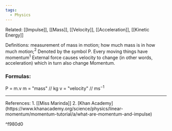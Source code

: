 ```yaml
---
tags:
  - Physics
---
```

Related: [[Impulse]], [[Mass]], [[Velocity]], [[Acceleration]], [[Kinetic Energy]]

Definitions: measurement of mass in motion; how much mass is in how much motion;$^2$
Denoted by the symbol P.
Every moving things have momentum$^1$
External force causes velocity to change (in other words, acceleration) which in turn also change Momentum.

### Formulas:
P = m.v
	m = "mass" // kg
	v = "velocity" // ms$^-$$^1$

<hr>
References: 
1. [[Miss Marinda]]
2. [Khan Academy](https://www.khanacademy.org/science/physics/linear-momentum/momentum-tutorial/a/what-are-momentum-and-impulse)

^f980d0
